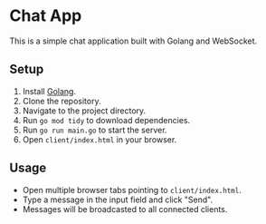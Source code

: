 # Chat App

This is a simple chat application built with Golang and WebSocket.

## Setup

1. Install [Golang](https://golang.org/dl/).
2. Clone the repository.
3. Navigate to the project directory.
4. Run `go mod tidy` to download dependencies.
5. Run `go run main.go` to start the server.
6. Open `client/index.html` in your browser.

## Usage

- Open multiple browser tabs pointing to `client/index.html`.
- Type a message in the input field and click "Send".
- Messages will be broadcasted to all connected clients.
